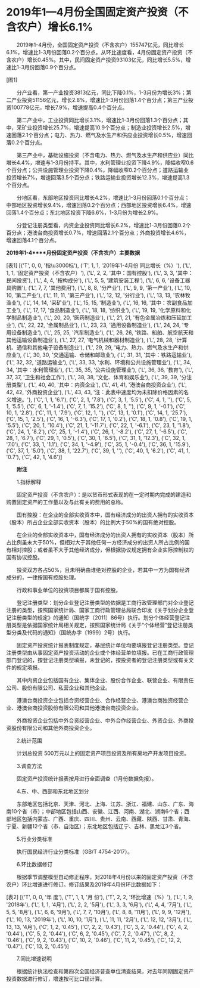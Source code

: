 # 2019年1—4月份全国固定资产投资（不含农户）增长6.1%

　　2019年1-4月份，全国固定资产投资（不含农户）155747亿元，同比增长6.1%，增速比1-3月份回落0.2个百分点。从环比速度看，4月份固定资产投资（不含农户）增长0.45%。其中，民间固定资产投资93103亿元，同比增长5.5%，增速比1-3月份回落0.9个百分点。

[图1]

　　分产业看，第一产业投资3813亿元，同比下降0.1%，1-3月份为增长3%；第二产业投资51156亿元，增长2.8%，增速比1-3月份回落1.4个百分点；第三产业投资100778亿元，增长7.9%，增速提高0.4个百分点。

　　第二产业中，工业投资同比增长3.1%，增速比1-3月份回落1.3个百分点；其中，采矿业投资增长25.7%，增速提高10.9个百分点；制造业投资增长2.5%，增速回落2.1个百分点；电力、热力、燃气及水生产和供应业投资增长0.5%，增速回落0.2个百分点。

　　第三产业中，基础设施投资（不含电力、热力、燃气及水生产和供应业）同比增长4.4%，增速与1-3月份持平。其中，水利管理业投资下降4.9%，降幅收窄0.6个百分点；公共设施管理业投资下降0.4%，降幅收窄0.2个百分点；道路运输业投资增长7%，增速回落3.5个百分点；铁路运输业投资增长12.3%，增速提高1.3个百分点。

　　分地区看，东部地区投资同比增长4.2%，增速比1-3月份回落0.1个百分点；中部地区投资增长9.4%，增速回落0.2个百分点；西部地区投资增长6.4%，增速回落1.4个百分点；东北地区投资下降6.6%，1-3月份为增长2.9%。

　　分登记注册类型看，内资企业投资同比增长6.2%，增速比1-3月份回落0.2个百分点；港澳台商投资增长0.7%，增速回落2.1个百分点；外商投资增长4.6%，增速回落4.1个百分点。

**2019****年****1-4****月份固定资产投资（不含农户）主要数据**

[表1]
[('T', 0, 0, '指\u3000标'), ('T', 1, 1, '2019年1-4月份 同比增长（%）'), ('L', 1, 1, '固定资产投资（不含农户）'), ('L', 2, 2, '其中：国有控股'), ('L', 3, 3, '其中：民间投资'), ('L', 4, 4, '按构成分'), ('L', 5, 5, '建筑安装工程'), ('L', 6, 6, '设备工器具购置'), ('L', 7, 7, '其他费用'), ('L', 8, 8, '分产业'), ('L', 9, 9, '第一产业'), ('L', 10, 10, '第二产业'), ('L', 11, 11, '第三产业'), ('L', 12, 12, '分行业'), ('L', 13, 13, '农林牧渔业'), ('L', 14, 14, '采矿业'), ('L', 15, 15, '制造业'), ('L', 16, 16, '其中：农副食品加工业'), ('L', 17, 17, '食品制造业'), ('L', 18, 18, '纺织业'), ('L', 19, 19, '化学原料和化学制品制造业'), ('L', 20, 20, '医药制造业'), ('L', 21, 21, '有色金属冶炼和压延加工业'), ('L', 22, 22, '金属制品业'), ('L', 23, 23, '通用设备制造业'), ('L', 24, 24, '专用设备制造业'), ('L', 25, 25, '汽车制造业'), ('L', 26, 26, '铁路、船舶、航空航天和其他运输设备制造业'), ('L', 27, 27, '电气机械和器材制造业'), ('L', 28, 28, '计算机、通信和其他电子设备制造业'), ('L', 29, 29, '电力、热力、燃气及水生产和供应业'), ('L', 30, 30, '交通运输、仓储和邮政业'), ('L', 31, 31, '其中：铁路运输业'), ('L', 32, 32, '道路运输业'), ('L', 33, 33, '水利、环境和公共设施管理业'), ('L', 34, 34, '其中：水利管理业'), ('L', 35, 35, '公共设施管理业'), ('L', 36, 36, '教育'), ('L', 37, 37, '卫生和社会工作'), ('L', 38, 38, '文化、体育和娱乐业'), ('L', 39, 39, '分注册类型'), ('L', 40, 40, '其中：内资企业'), ('L', 41, 41, '港澳台商投资企业'), ('L', 42, 42, '外商投资企业'), ('L', 43, 43, '注：此表中速度均为未扣除价格因素的名义增速。'), ('C', 1, 1, '6.1'), ('C', 2, 1, '7.8'), ('C', 3, 1, '5.5'), ('C', 4, 1, ''), ('C', 5, 1, '5.5'), ('C', 6, 1, '-1.4'), ('C', 7, 1, '15.2'), ('C', 8, 1, ''), ('C', 9, 1, '-0.1'), ('C', 10, 1, '2.8'), ('C', 11, 1, '7.9'), ('C', 12, 1, ''), ('C', 13, 1, '0.1'), ('C', 14, 1, '25.7'), ('C', 15, 1, '2.5'), ('C', 16, 1, '-6.3'), ('C', 17, 1, '0.2'), ('C', 18, 1, '0.8'), ('C', 19, 1, '5.5'), ('C', 20, 1, '10.4'), ('C', 21, 1, '-11.7'), ('C', 22, 1, '-6.1'), ('C', 23, 1, '1.8'), ('C', 24, 1, '8.2'), ('C', 25, 1, '-1.4'), ('C', 26, 1, '-8.2'), ('C', 27, 1, '-6.5'), ('C', 28, 1, '6.7'), ('C', 29, 1, '0.5'), ('C', 30, 1, '6.5'), ('C', 31, 1, '12.3'), ('C', 32, 1, '7.0'), ('C', 33, 1, '1.1'), ('C', 34, 1, '-4.9'), ('C', 35, 1, '-0.4'), ('C', 36, 1, '15.9'), ('C', 37, 1, '5.0'), ('C', 38, 1, '22.7'), ('C', 39, 1, ''), ('C', 40, 1, '6.2'), ('C', 41, 1, '0.7'), ('C', 42, 1, '4.6')]

　　**附注**

　　1.指标解释

　　固定资产投资（不含农户）：是以货币形式表现的在一定时期内完成的建造和购置固定资产的工作量以及与此有关的费用的总称。

　　国有控股：在企业的全部实收资本中，国有经济成分的出资人拥有的实收资本（股本）所占企业全部实收资本（股本）的比例大于50%的国有绝对控股。

　　在企业的全部实收资本中，国有经济成分的出资人拥有的实收资本（股本）所占比例虽未大于50%，但相对大于其他任何一方经济成分的出资人所占比例的国有相对控股；或者虽不大于其他经济成分，但根据协议规定拥有企业实际控制权的国有协议控股。

　　投资双方各占50%，且未明确由谁绝对控股的企业，若其中一方为国有经济成分的，一律按国有控股处理。

　　行政和事业单位的投资项目都属于国有控股。

　　登记注册类型：划分企业登记注册类型的依据是工商行政管理部门对企业登记注册的类型，按照国家统计局、国家工商行政管理总局联合印发《关于划分企业登记注册类型的规定》的通知（国统字〔2011〕86号）执行。划分个体经营登记注册类型是依据国家统计局相关规定，按照国家统计局《关于“个体经营”登记注册类型分类及代码的通知》（国统办字〔1999〕2号）执行。

　　固定资产投资统计报表制度规定，基层统计单位均要填报登记注册类型。登记注册类型由从事固定资产投资活动的企业或个体经营单位填报。已在工商行政管理部门登记的，按登记注册类型填报，未登记的，按投资者的登记注册类型或有关文件的规定填报。

　　其中内资企业包括国有企业、集体企业、股份合作企业、联营企业、有限责任公司、股份有限公司、私营企业和其他企业。

　　港澳台商投资企业包括合资经营企业、合作经营企业、港澳台商独资经营企业、港澳台商投资股份有限公司和其他港澳台商投资企业。

　　外商投资企业包括中外合资经营企业、中外合作经营企业、外资企业、外商投资股份有限公司和其他外商投资企业。

　　2.统计范围

　　计划总投资 500万元以上的固定资产项目投资及所有房地产开发项目投资。

　　3.调查方法

　　固定资产投资统计报表按月进行全面调查（1月份数据免报）。

　　4.东、中、西部和东北地区划分

　　东部地区包括北京、天津、河北、上海、江苏、浙江、福建、山东、广东、海南10个省（市）；中部地区包括山西、安徽、江西、河南、湖北、湖南6个省；西部地区包括内蒙古、广西、重庆、四川、贵州、云南、西藏、陕西、甘肃、青海、宁夏、新疆12个省（市、自治区）；东北地区包括辽宁、吉林、黑龙江3个省。

　　5.行业分类标准

　　执行国民经济行业分类标准（GB/T 4754-2017）。

　　6.环比数据修订

　　根据季节调整模型自动修正程序，对2018年4月份以来的固定资产投资（不含农户）环比增速进行修订。修订结果及2019年4月份环比数据如下：

[表2]
[('T', 0, 0, '年 度'), ('T', 1, 1, '月 份'), ('T', 2, 2, '环比增速（%）'), ('L', 1, 9, '2018年'), ('L', 1, 1, '4月'), ('L', 2, 2, '5月'), ('L', 3, 3, '6月'), ('L', 4, 4, '7月'), ('L', 5, 5, '8月'), ('L', 6, 6, '9月'), ('L', 7, 7, '10月'), ('L', 8, 8, '11月'), ('L', 9, 9, '12月'), ('L', 10, 13, '2019年'), ('L', 10, 10, '1月'), ('L', 11, 11, '2月'), ('L', 12, 12, '3月'), ('L', 13, 13, '4月'), ('C', 1, 2, '0.45'), ('C', 2, 2, '0.43'), ('C', 3, 2, '0.44'), ('C', 4, 2, '0.44'), ('C', 5, 2, '0.44'), ('C', 6, 2, '0.45'), ('C', 7, 2, '0.47'), ('C', 8, 2, '0.46'), ('C', 9, 2, '0.43'), ('C', 10, 2, '0.46'), ('C', 11, 2, '0.45'), ('C', 12, 2, '0.47'), ('C', 13, 2, '0.45')]

　　7.同比增速说明

　　根据统计执法检查和第四次全国经济普查单位清查结果，对去年同期固定资产投资数据进行修订，增速按可比口径计算。